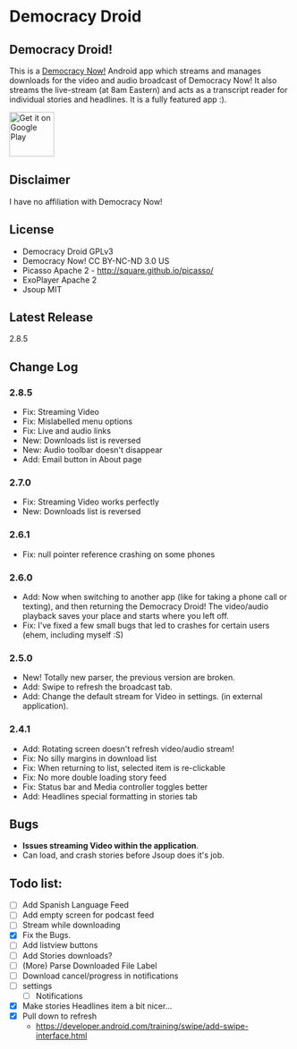 Democracy Droid
===============

## Democracy Droid!

This is a [Democracy Now!](http://democracynow.org) Android app which 
streams and manages downloads for the video and audio broadcast of Democracy Now! 
It also streams the live-stream (at 8am Eastern) and acts as a transcript 
reader for individual stories and headlines. It is a fully featured app :). 

[<img src="https://play.google.com/intl/en_us/badges/images/generic/en_badge_web_generic.png"
      alt="Get it on Google Play"
      height="80">](https://play.google.com/store/apps/details?id=com.workingagenda.democracydroid)

## Disclaimer

I have no affiliation with Democracy Now!

## License

- Democracy Droid GPLv3
- Democracy Now! CC BY-NC-ND 3.0 US
- Picasso Apache 2 - http://square.github.io/picasso/
- ExoPlayer Apache 2
- Jsoup MIT

## Latest Release

2.8.5

## Change Log

### 2.8.5

- Fix: Streaming Video
- Fix: Mislabelled menu options
- Fix: Live and audio links
- New: Downloads list is reversed
- New: Audio toolbar doesn't disappear
- Add: Email button in About page

### 2.7.0

- Fix: Streaming Video works perfectly
- New: Downloads list is reversed

### 2.6.1

- Fix: null pointer reference crashing on some phones

### 2.6.0

- Add: Now when switching to another app (like for taking a phone call or texting), and then returning the Democracy Droid! The video/audio playback saves your place and starts where you left off.
- Fix: I've fixed a few small bugs that led to crashes for certain users (ehem, including myself :S)

### 2.5.0

- New! Totally new parser, the previous version are broken.
- Add: Swipe to refresh the broadcast tab.
- Add: Change the default stream for Video in settings. (in external application).

### 2.4.1

- Add: Rotating screen doesn't refresh video/audio stream!
- Fix: No silly margins in download list
- Fix: When returning to list, selected item is re-clickable
- Fix: No more double loading story feed
- Fix: Status bar and Media controller toggles better
- Add: Headlines special formatting in stories tab

## Bugs

- **Issues streaming Video within the application**.
- Can load, and crash stories before Jsoup does it's job.

## Todo list:

- [ ] Add Spanish Language Feed
- [ ] Add empty screen for podcast feed
- [ ] Stream while downloading
- [x] Fix the Bugs.
- [ ] Add listview buttons
- [ ] Add Stories downloads?
- [ ] (More) Parse Downloaded File Label
- [ ] Download cancel/progress in notifications
- [ ] settings
   - [ ] Notifications
- [x] Make stories Headlines item a bit nicer...
- [x] Pull down to refresh
    - https://developer.android.com/training/swipe/add-swipe-interface.html
